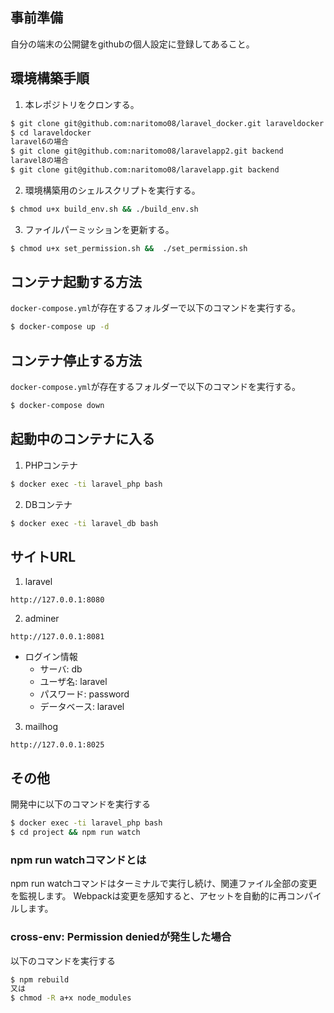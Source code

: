 ## 事前準備

自分の端末の公開鍵をgithubの個人設定に登録してあること。

## 環境構築手順

1. 本レポジトリをクロンする。

```bash
$ git clone git@github.com:naritomo08/laravel_docker.git laraveldocker
$ cd laraveldocker
laravel6の場合
$ git clone git@github.com:naritomo08/laravelapp2.git backend
laravel8の場合
$ git clone git@github.com:naritomo08/laravelapp.git backend
```

2. 環境構築用のシェルスクリプトを実行する。

```bash
$ chmod u+x build_env.sh && ./build_env.sh
```

3. ファイルパーミッションを更新する。

```bash
$ chmod u+x set_permission.sh &&  ./set_permission.sh
```

## コンテナ起動する方法

`docker-compose.yml`が存在するフォルダーで以下のコマンドを実行する。

```bash
$ docker-compose up -d
```

## コンテナ停止する方法

`docker-compose.yml`が存在するフォルダーで以下のコマンドを実行する。

```bash
$ docker-compose down
```


## 起動中のコンテナに入る

1. PHPコンテナ

```bash
$ docker exec -ti laravel_php bash
```

2. DBコンテナ

```bash
$ docker exec -ti laravel_db bash
```

## サイトURL

1. laravel

```
http://127.0.0.1:8080
```

2. adminer

```
http://127.0.0.1:8081
```

* ログイン情報
  - サーバ: db
  - ユーザ名: laravel
  - パスワード: password
  - データベース: laravel

3. mailhog

```
http://127.0.0.1:8025
```

## その他

開発中に以下のコマンドを実行する

```bash
$ docker exec -ti laravel_php bash
$ cd project && npm run watch
```

### npm run watchコマンドとは

npm run watchコマンドはターミナルで実行し続け、関連ファイル全部の変更を監視します。
Webpackは変更を感知すると、アセットを自動的に再コンパイルします。

### cross-env: Permission deniedが発生した場合

以下のコマンドを実行する

```bash
$ npm rebuild
又は
$ chmod -R a+x node_modules
```

